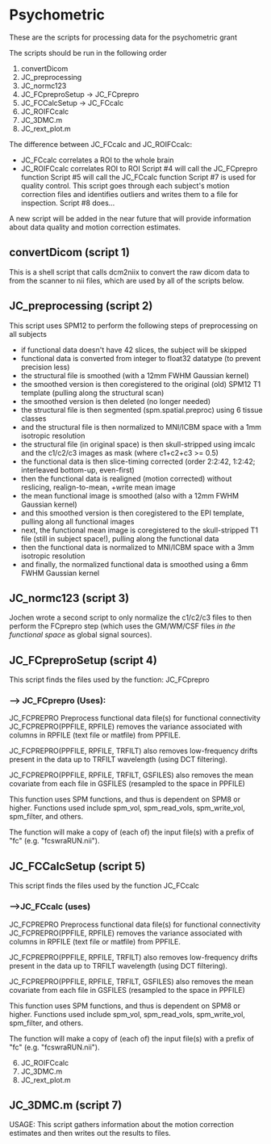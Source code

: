 # Psychometric
These are the scripts for processing data for the psychometric grant

The scripts should be run in the following order
1. convertDicom
2. JC_preprocessing
3. JC_normc123
4. JC_FCpreproSetup -> JC_FCprepro
5. JC_FCCalcSetup -> JC_FCcalc
6. JC_ROIFCcalc
7. JC_3DMC.m
8. JC_rext_plot.m

The difference between JC_FCcalc and JC_ROIFCcalc:
* JC_FCcalc correlates a ROI to the whole brain
* JC_ROIFCcalc correlates ROI to ROI
Script #4 will call the JC_FCprepro function
Script #5 will call the JC_FCcalc function
Script #7 is used for quality control. This script goes through each subject's motion correction files and identifies outliers and writes them to a file for inspection.
Script #8 does...        


A new script will be added in the near future that will provide information about data quality and motion correction estimates.

##    convertDicom (script 1)
This is a shell script that calls dcm2niix to convert the raw dicom data to
from the scanner to nii files, which are used by all of the scripts below.


##    JC_preprocessing (script 2)
This script uses SPM12 to perform the following steps of preprocessing on all subjects

* if functional data doesn't have 42 slices, the subject will be skipped
* functional data is converted from integer to float32 datatype (to prevent precision less)
* the structural file is smoothed (with a 12mm FWHM Gaussian kernel)
* the smoothed version is then coregistered to the original (old) SPM12 T1 template (pulling along the structural scan)
* the smoothed version is then deleted (no longer needed)
* the structural file is then segmented (spm.spatial.preproc) using 6 tissue classes
* and the structural file is then normalized to MNI/ICBM space with a 1mm isotropic resolution
* the structural file (in original space) is then skull-stripped using imcalc and the c1/c2/c3 images as mask (where c1+c2+c3 >= 0.5)
* the functional data is then slice-timing corrected (order 2:2:42, 1:2:42; interleaved bottom-up, even-first)
* then the functional data is realigned (motion corrected) without reslicing, realign-to-mean, +write mean image
* the mean functional image is smoothed (also with a 12mm FWHM Gaussian kernel)
* and this smoothed version is then coregistered to the EPI template, pulling along all functional images
* next, the functional mean image is coregistered to the skull-stripped T1 file (still in subject space!), pulling along the functional data
* then the functional data is normalized to MNI/ICBM space with a 3mm isotropic resolution
* and finally, the normalized functional data is smoothed using a 6mm FWHM Gaussian kernel

##    JC_normc123 (script 3)
 Jochen wrote a second script to only normalize the c1/c2/c3 files to then perform the FCprepro step (which uses the GM/WM/CSF files *in the functional space* as global signal sources).

##    JC_FCpreproSetup (script 4)
This script finds the files used by the function: JC_FCprepro
### -->    JC_FCprepro (Uses):
JC_FCPREPRO  Preprocess functional data file(s) for functional connectivity
JC_FCPREPRO(PPFILE, RPFILE) removes the variance associated with
columns in RPFILE (text file or matfile) from PPFILE.

JC_FCPREPRO(PPFILE, RPFILE, TRFILT) also removes low-frequency drifts
present in the data up to TRFILT wavelength (using DCT filtering).

JC_FCPREPRO(PPFILE, RPFILE, TRFILT, GSFILES) also removes the mean
covariate from each file in GSFILES (resampled to the space in PPFILE)

This function uses SPM functions, and thus is dependent on SPM8 or
higher. Functions used include spm_vol, spm_read_vols, spm_write_vol,
spm_filter, and others.

The function will make a copy of (each of) the input file(s) with a
prefix of "fc" (e.g. "fcswraRUN.nii").

##    JC_FCCalcSetup (script 5)
This script finds the files used by the function JC_FCcalc
### -->JC_FCcalc (uses)
JC_FCPREPRO  Preprocess functional data file(s) for functional connectivity
JC_FCPREPRO(PPFILE, RPFILE) removes the variance associated with
columns in RPFILE (text file or matfile) from PPFILE.

JC_FCPREPRO(PPFILE, RPFILE, TRFILT) also removes low-frequency drifts
present in the data up to TRFILT wavelength (using DCT filtering).

JC_FCPREPRO(PPFILE, RPFILE, TRFILT, GSFILES) also removes the mean
covariate from each file in GSFILES (resampled to the space in PPFILE)

This function uses SPM functions, and thus is dependent on SPM8 or
higher. Functions used include spm_vol, spm_read_vols, spm_write_vol,
spm_filter, and others.

The function will make a copy of (each of) the input file(s) with a
prefix of "fc" (e.g. "fcswraRUN.nii").

6. JC_ROIFCcalc
7. JC_3DMC.m
7. JC_rext_plot.m

##    JC_3DMC.m (script 7)
USAGE:  This script gathers information about the motion correction estimates and then writes out the results to files.

